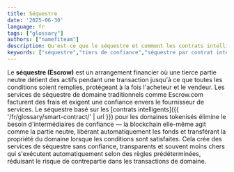 ```yaml
---
title: Séquestre
date: '2025-06-30'
language: fr
tags: ["glossary"]
authors: ["namefiteam"]
description: Qu'est-ce que le séquestre et comment les contrats intelligents offrent-ils un séquestre sans confiance pour les domaines ?
keywords: ["séquestre","tiers de confiance","séquestre par contrat intelligent","sans confiance","transactions sécurisées"]
---
```



Le **séquestre (Escrow)** est un arrangement financier où une tierce partie neutre détient des actifs pendant une transaction jusqu'à ce que toutes les conditions soient remplies, protégeant à la fois l'acheteur et le vendeur. Les services de séquestre de domaine traditionnels comme Escrow.com facturent des frais et exigent une confiance envers le fournisseur de services. Le séquestre basé sur les [contrats intelligents]({{ '/fr/glossary/smart-contract/' | url }}) pour les domaines tokenisés élimine le besoin d'intermédiaires de confiance — la blockchain elle-même agit comme la partie neutre, libérant automatiquement les fonds et transférant la propriété du domaine lorsque les conditions sont satisfaites. Cela crée des services de séquestre sans confiance, transparents et souvent moins chers qui s'exécutent automatiquement selon des règles prédéterminées, réduisant le risque de contrepartie dans les transactions de domaine.